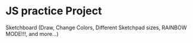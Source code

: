 # JS practice Project 

Sketchboard (Draw, Change Colors, Different Sketchpad sizes, RAINBOW MODE!!!, and more...)